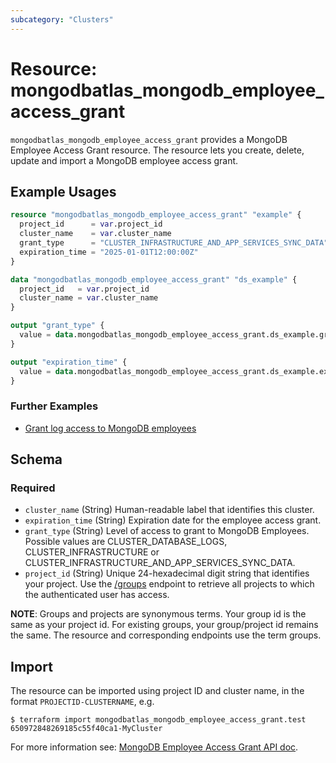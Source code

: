 ```yaml
---
subcategory: "Clusters"
---
```


# Resource: mongodbatlas_mongodb_employee_access_grant

`mongodbatlas_mongodb_employee_access_grant` provides a MongoDB Employee Access Grant resource. The resource lets you create, delete, update and import a MongoDB employee access grant.

## Example Usages

```terraform
resource "mongodbatlas_mongodb_employee_access_grant" "example" {
  project_id      = var.project_id
  cluster_name    = var.cluster_name
  grant_type      = "CLUSTER_INFRASTRUCTURE_AND_APP_SERVICES_SYNC_DATA"
  expiration_time = "2025-01-01T12:00:00Z"
}

data "mongodbatlas_mongodb_employee_access_grant" "ds_example" {
  project_id   = var.project_id
  cluster_name = var.cluster_name
}

output "grant_type" {
  value = data.mongodbatlas_mongodb_employee_access_grant.ds_example.grant_type
}

output "expiration_time" {
  value = data.mongodbatlas_mongodb_employee_access_grant.ds_example.expiration_time
}
```

### Further Examples
- [Grant log access to MongoDB employees](https://github.com/mongodb/terraform-provider-mongodbatlas/tree/master/examples/mongodbatlas_mongodb_employee_access_grant)

<!-- schema generated by tfplugindocs -->
## Schema

### Required

- `cluster_name` (String) Human-readable label that identifies this cluster.
- `expiration_time` (String) Expiration date for the employee access grant.
- `grant_type` (String) Level of access to grant to MongoDB Employees. Possible values are CLUSTER_DATABASE_LOGS, CLUSTER_INFRASTRUCTURE or CLUSTER_INFRASTRUCTURE_AND_APP_SERVICES_SYNC_DATA.
- `project_id` (String) Unique 24-hexadecimal digit string that identifies your project. Use the [/groups](#tag/Projects/operation/listProjects) endpoint to retrieve all projects to which the authenticated user has access.

**NOTE**: Groups and projects are synonymous terms. Your group id is the same as your project id. For existing groups, your group/project id remains the same. The resource and corresponding endpoints use the term groups.

## Import 
The resource can be imported using project ID and cluster name, in the format `PROJECTID-CLUSTERNAME`, e.g.

```
$ terraform import mongodbatlas_mongodb_employee_access_grant.test 650972848269185c55f40ca1-MyCluster
```

For more information see: [MongoDB Employee Access Grant API doc](https://www.mongodb.com/docs/api/doc/atlas-admin-api-v2/operation/operation-grantmongodbemployeeaccess).
